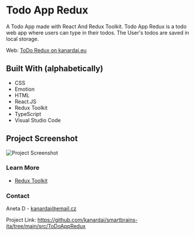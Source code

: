 # Todo App Redux 

 A Todo App made with React And Redux Toolkit.
Todo App Redux is a todo web app where users can type in their todos. The User's todos are saved in local storage.

Web: [ToDo Redux on kanardai.eu](https://www.kanardai.eu/todo-app-redux) 
## Built With (alphabetically)

- CSS
- Emotion
- HTML
- React.JS
- Redux Toolkit
- TypeScript
- Visual Studio Code
 
## Project Screenshot
  

![Project Screenshot](https://i.ibb.co/WVt7pRx/todos.jpg)

  

### Learn More

- [Redux Toolkit](https://redux-toolkit.js.org/)


### Contact

Aneta D - kanardai@email.cz

Project Link: https://github.com/kanardai/smartbrains-ita/tree/main/src/ToDoAppRedux
